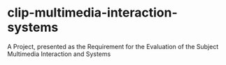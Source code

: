 # clip-multimedia-interaction-systems
A Project, presented as the Requirement for the Evaluation of the Subject Multimedia Interaction and Systems
